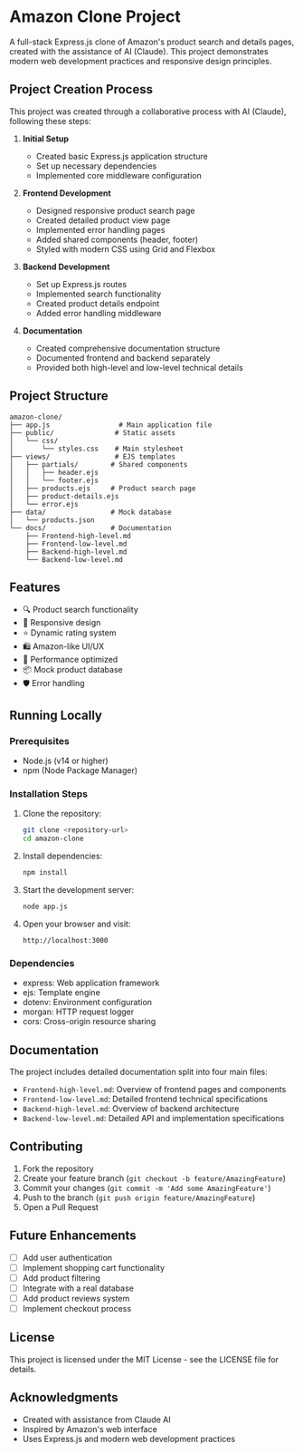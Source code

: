 # Amazon Clone Project

A full-stack Express.js clone of Amazon's product search and details pages, created with the assistance of AI (Claude). This project demonstrates modern web development practices and responsive design principles.

## Project Creation Process

This project was created through a collaborative process with AI (Claude), following these steps:

1. **Initial Setup**
   - Created basic Express.js application structure
   - Set up necessary dependencies
   - Implemented core middleware configuration

2. **Frontend Development**
   - Designed responsive product search page
   - Created detailed product view page
   - Implemented error handling pages
   - Added shared components (header, footer)
   - Styled with modern CSS using Grid and Flexbox

3. **Backend Development**
   - Set up Express.js routes
   - Implemented search functionality
   - Created product details endpoint
   - Added error handling middleware

4. **Documentation**
   - Created comprehensive documentation structure
   - Documented frontend and backend separately
   - Provided both high-level and low-level technical details

## Project Structure

```
amazon-clone/
├── app.js                 # Main application file
├── public/               # Static assets
│   └── css/
│       └── styles.css    # Main stylesheet
├── views/                # EJS templates
│   ├── partials/        # Shared components
│   │   ├── header.ejs
│   │   └── footer.ejs
│   ├── products.ejs     # Product search page
│   ├── product-details.ejs
│   └── error.ejs
├── data/                # Mock database
│   └── products.json
└── docs/                # Documentation
    ├── Frontend-high-level.md
    ├── Frontend-low-level.md
    ├── Backend-high-level.md
    └── Backend-low-level.md
```

## Features

- 🔍 Product search functionality
- 📱 Responsive design
- ⭐ Dynamic rating system
- 🛍️ Amazon-like UI/UX
- 🚀 Performance optimized
- 📦 Mock product database
- 🛡️ Error handling

## Running Locally

### Prerequisites

- Node.js (v14 or higher)
- npm (Node Package Manager)

### Installation Steps

1. Clone the repository:
   ```bash
   git clone <repository-url>
   cd amazon-clone
   ```

2. Install dependencies:
   ```bash
   npm install
   ```

3. Start the development server:
   ```bash
   node app.js
   ```

4. Open your browser and visit:
   ```
   http://localhost:3000
   ```

### Dependencies

- express: Web application framework
- ejs: Template engine
- dotenv: Environment configuration
- morgan: HTTP request logger
- cors: Cross-origin resource sharing

## Documentation

The project includes detailed documentation split into four main files:

- `Frontend-high-level.md`: Overview of frontend pages and components
- `Frontend-low-level.md`: Detailed frontend technical specifications
- `Backend-high-level.md`: Overview of backend architecture
- `Backend-low-level.md`: Detailed API and implementation specifications

## Contributing

1. Fork the repository
2. Create your feature branch (`git checkout -b feature/AmazingFeature`)
3. Commit your changes (`git commit -m 'Add some AmazingFeature'`)
4. Push to the branch (`git push origin feature/AmazingFeature`)
5. Open a Pull Request

## Future Enhancements

- [ ] Add user authentication
- [ ] Implement shopping cart functionality
- [ ] Add product filtering
- [ ] Integrate with a real database
- [ ] Add product reviews system
- [ ] Implement checkout process

## License

This project is licensed under the MIT License - see the LICENSE file for details.

## Acknowledgments

- Created with assistance from Claude AI
- Inspired by Amazon's web interface
- Uses Express.js and modern web development practices 